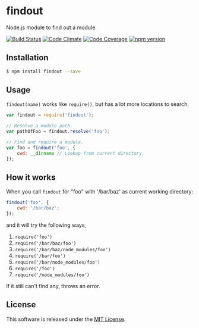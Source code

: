 findout
============

Node.js module to find out a module.


<!-- Badge start -->

[![Build Status][my_travis_badge_url]][my_travis_url]
[![Code Climate][my_codeclimate_badge_url]][my_codeclimate_url]
[![Code Coverage][my_codeclimate_coverage_badge_url]][my_codeclimate_url]
[![npm version][my_npm_budge_url]][my_npm_url]

Installation
------------

```bash
$ npm install findout --save
```


Usage
-----

`findout(name)` works like `require()`, but has a lot more locations to search.  

```javascript
var findout = require('findout');

// Resolve a module path.
var pathOfFoo = findout.resolve('foo');

// Find and require a module.
var foo = findout('foo', {
    cwd: __dirname // Lookup from current directory.
});

```

How it works
------------

When you call `findout` for "foo" with '/bar/baz' as current working directory:  

```javascript
findout('foo', {
    cwd: '/bar/baz';
});
```

and it will try the following ways, 

1. `require('foo')`
2. `require('/bar/baz/foo')`
3. `require('/bar/baz/node_modules/foo')`
4. `require('/bar/foo')`
5. `require('/bar/node_modules/foo')`
6. `require('/foo')`
7. `require('/node_modules/foo')`

If it still can't find any, throws an error.


License
-------
This software is released under the [MIT License][my_license_url].



<!-- Links start -->

[nodejs_url]: http://nodejs.org/
[npm_url]: https://www.npmjs.com/
[nvm_url]: https://github.com/creationix/nvm
[bitdeli_url]: https://bitdeli.com/free
[my_bitdeli_badge_url]: https://d2weczhvl823v0.cloudfront.net/okunishinishi/node-findout/trend.png
[my_repo_url]: https://github.com/okunishinishi/node-findout
[my_travis_url]: http://travis-ci.org/okunishinishi/node-findout
[my_travis_badge_url]: http://img.shields.io/travis/okunishinishi/node-findout.svg?style=flat
[my_license_url]: https://github.com/okunishinishi/node-findout/blob/master/LICENSE
[my_codeclimate_url]: http://codeclimate.com/github/okunishinishi/node-findout
[my_codeclimate_badge_url]: http://img.shields.io/codeclimate/github/okunishinishi/node-findout.svg?style=flat
[my_codeclimate_coverage_badge_url]: http://img.shields.io/codeclimate/coverage/github/okunishinishi/node-findout.svg?style=flat
[my_apiguide_url]: http://okunishinishi.github.io/node-findout/apiguide
[my_lib_apiguide_url]: http://okunishinishi.github.io/node-findout/apiguide/module-findout_lib.html
[my_coverage_url]: http://okunishinishi.github.io/node-findout/coverage/lcov-report
[my_coverage_report_url]: http://okunishinishi.github.io/node-findout/coverage/lcov-report/
[my_gratipay_url]: https://gratipay.com/okunishinishi/
[my_gratipay_budge_url]: http://img.shields.io/gratipay/okunishinishi.svg?style=flat
[my_npm_url]: http://www.npmjs.org/package/findout
[my_npm_budge_url]: http://img.shields.io/npm/v/findout.svg?style=flat
[my_tag_url]: http://github.com/okunishinishi/node-findout/releases/tag/
[my_tag_badge_url]: http://img.shields.io/github/tag/okunishinishi/node-findout.svg?style=flat
